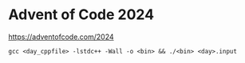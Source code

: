 # Advent of Code 2024
https://adventofcode.com/2024
```
gcc <day_cppfile> -lstdc++ -Wall -o <bin> && ./<bin> <day>.input
```

